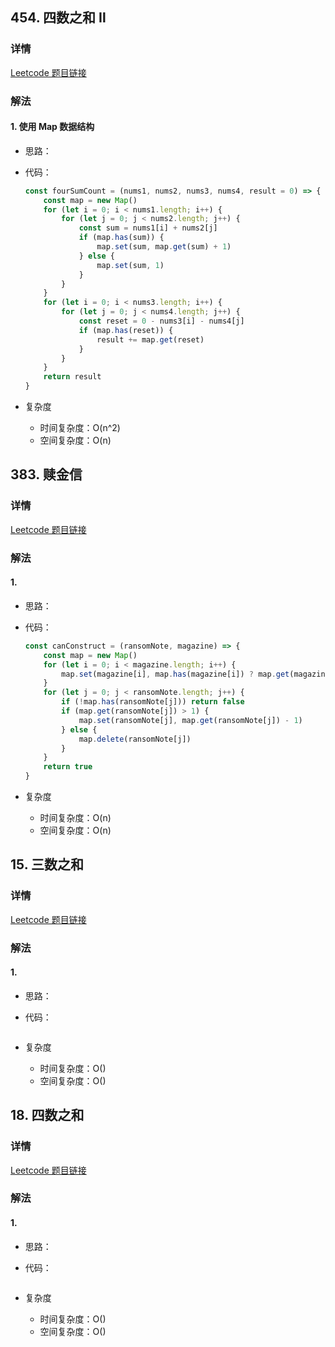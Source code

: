 ## 454. 四数之和 Ⅱ

### 详情

[Leetcode 题目链接](https://leetcode.cn/problems/4sum-ii/description/)

### 解法

#### 1. 使用 Map 数据结构

- 思路：

- 代码：

  ```js
  const fourSumCount = (nums1, nums2, nums3, nums4, result = 0) => {
      const map = new Map()
      for (let i = 0; i < nums1.length; i++) {
          for (let j = 0; j < nums2.length; j++) {
              const sum = nums1[i] + nums2[j]
              if (map.has(sum)) {
                  map.set(sum, map.get(sum) + 1)
              } else {
                  map.set(sum, 1)
              }
          }
      }
      for (let i = 0; i < nums3.length; i++) {
          for (let j = 0; j < nums4.length; j++) {
              const reset = 0 - nums3[i] - nums4[j]
              if (map.has(reset)) {
                  result += map.get(reset)
              }
          }
      }
      return result
  }
  ```

- 复杂度

  - 时间复杂度：O(n^2)
  - 空间复杂度：O(n)


## 383. 赎金信

### 详情

[Leetcode 题目链接](https://leetcode.cn/problems/4sum-ii/description/)

### 解法

#### 1. 

- 思路：

- 代码：

  ```js
  const canConstruct = (ransomNote, magazine) => {
      const map = new Map()
      for (let i = 0; i < magazine.length; i++) {
          map.set(magazine[i], map.has(magazine[i]) ? map.get(magazine[i]) + 1 : 1)
      }
      for (let j = 0; j < ransomNote.length; j++) {
          if (!map.has(ransomNote[j])) return false
          if (map.get(ransomNote[j]) > 1) {
              map.set(ransomNote[j], map.get(ransomNote[j]) - 1)
          } else {
              map.delete(ransomNote[j])
          }
      }
      return true
  }
  ```

- 复杂度

  - 时间复杂度：O(n)
  - 空间复杂度：O(n)


## 15. 三数之和

### 详情

[Leetcode 题目链接](https://leetcode.cn/problems/3sum/description/)

### 解法

#### 1. 

- 思路：

- 代码：

  ```js

  ```

- 复杂度

  - 时间复杂度：O()
  - 空间复杂度：O()


## 18. 四数之和

### 详情

[Leetcode 题目链接](https://leetcode.cn/problems/4sum/description/)

### 解法

#### 1. 

- 思路：

- 代码：

  ```js

  ```

- 复杂度

  - 时间复杂度：O()
  - 空间复杂度：O()
